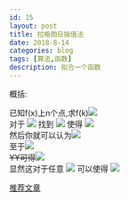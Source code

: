 ```yaml
---
id: 15
layout: post
title: 拉格朗日插值法
date: 2018-8-14
categories: blog
tags: [算法,函数]
description: 拟合一个函数
---
```


概括:  

已知f(x)上n个点,求f(k)<img src="http://latex.codecogs.com/gif.latex?(x_i,y_i)\;get\;f(k)"/>  
对于
<img src="http://latex.codecogs.com/gif.latex?(x_i,y_i)"/>
找到
<img src="http://latex.codecogs.com/gif.latex?L_i(x)"/>
使得
<img src="http://latex.codecogs.com/gif.latex?L_i(x_i)=y_i,L_i(x_j)=0"/>  
然后你就可以认为<img src="http://latex.codecogs.com/gif.latex?f(K)=\sum L(K)"/>  
至于<img src="http://latex.codecogs.com/gif.latex?L_i(x)?"/>  
~~YY可得~~<img src="http://latex.codecogs.com/gif.latex?L_i(x)=y_i * \prod\limits_{j≠i}\frac{x_j-x}{x_j-x_i}"/>  
显然这对于任意
<img src="http://latex.codecogs.com/gif.latex?x_i"/>
可以使得
<img src="http://latex.codecogs.com/gif.latex?L_i(x_i)=y_i,L_i(x_j)=0"/>

<a href="https://www.cnblogs.com/ECJTUACM-873284962/p/6833391.html">推荐文章</a>
